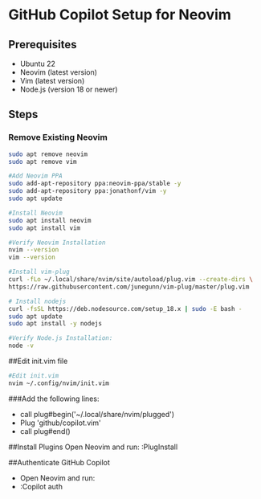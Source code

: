 # GitHub Copilot Setup for Neovim

## Prerequisites

- Ubuntu 22
- Neovim (latest version)
- Vim (latest version)
- Node.js (version 18 or newer)

## Steps

### Remove Existing Neovim

```sh
sudo apt remove neovim
sudo apt remove vim

#Add Neovim PPA
sudo add-apt-repository ppa:neovim-ppa/stable -y
sudo add-apt-repository ppa:jonathonf/vim -y
sudo apt update

#Install Neovim
sudo apt install neovim
sudo apt install vim

#Verify Neovim Installation
nvim --version
vim --version

#Install vim-plug
curl -fLo ~/.local/share/nvim/site/autoload/plug.vim --create-dirs \
https://raw.githubusercontent.com/junegunn/vim-plug/master/plug.vim

# Install nodejs
curl -fsSL https://deb.nodesource.com/setup_18.x | sudo -E bash -
sudo apt update
sudo apt install -y nodejs

#Verify Node.js Installation:
node -v
```

##Edit init.vim file
```sh
#Edit init.vim
nvim ~/.config/nvim/init.vim
```
###Add the following lines:
  - call plug#begin('~/.local/share/nvim/plugged')
  - Plug 'github/copilot.vim'
  - call plug#end()
  
##Install Plugins
Open Neovim and run:
:PlugInstall



##Authenticate GitHub Copilot
  - Open Neovim and run:
  - :Copilot auth


